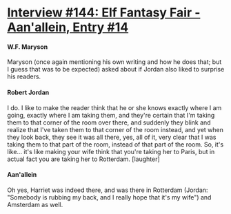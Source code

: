 # [Interview #144: Elf Fantasy Fair - Aan'allein, Entry #14](https://www.theoryland.com/intvmain.php?i=144#14)

#### W.F. Maryson

Maryson (once again mentioning his own writing and how he does that; but I guess that was to be expected) asked about if Jordan also liked to surprise his readers.

#### Robert Jordan

I do. I like to make the reader think that he or she knows exactly where I am going, exactly where I am taking them, and they're certain that I'm taking them to that corner of the room over there, and suddenly they blink and realize that I've taken them to that corner of the room instead, and yet when they look back, they see it was all there, yes, all of it, very clear that I was taking them to that part of the room, instead of that part of the room. So, it's like... it's like making your wife think that you're taking her to Paris, but in actual fact you are taking her to Rotterdam. [laughter]

#### Aan'allein

Oh yes, Harriet was indeed there, and was there in Rotterdam (Jordan: "Somebody is rubbing my back, and I really hope that it's my wife") and Amsterdam as well.

